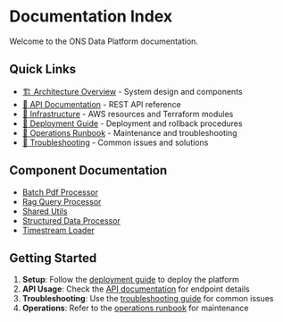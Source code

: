 # Documentation Index

Welcome to the ONS Data Platform documentation.

## Quick Links

- [🏗️ Architecture Overview](architecture.md) - System design and components
- [🚀 API Documentation](api.md) - REST API reference
- [🔧 Infrastructure](infrastructure.md) - AWS resources and Terraform modules
- [🚢 Deployment Guide](deployment-guide.md) - Deployment and rollback procedures
- [🔧 Operations Runbook](operations-runbook.md) - Maintenance and troubleshooting
- [🧪 Troubleshooting](troubleshooting.md) - Common issues and solutions

## Component Documentation

- [Batch Pdf Processor](batch_pdf_processor.md)
- [Rag Query Processor](rag_query_processor.md)
- [Shared Utils](shared_utils.md)
- [Structured Data Processor](structured_data_processor.md)
- [Timestream Loader](timestream_loader.md)

## Getting Started

1. **Setup**: Follow the [deployment guide](deployment-guide.md) to deploy the platform
2. **API Usage**: Check the [API documentation](api.md) for endpoint details
3. **Troubleshooting**: Use the [troubleshooting guide](troubleshooting.md) for common issues
4. **Operations**: Refer to the [operations runbook](operations-runbook.md) for maintenance

